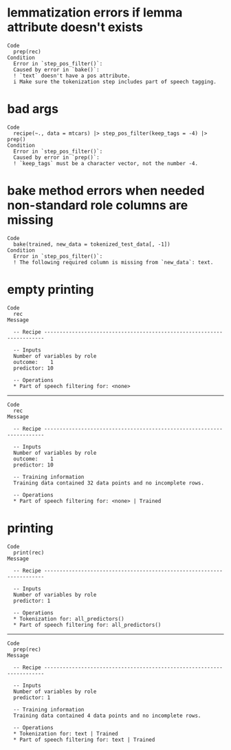 # lemmatization errors if lemma attribute doesn't exists

    Code
      prep(rec)
    Condition
      Error in `step_pos_filter()`:
      Caused by error in `bake()`:
      ! `text` doesn't have a pos attribute.
      i Make sure the tokenization step includes part of speech tagging.

# bad args

    Code
      recipe(~., data = mtcars) |> step_pos_filter(keep_tags = -4) |> prep()
    Condition
      Error in `step_pos_filter()`:
      Caused by error in `prep()`:
      ! `keep_tags` must be a character vector, not the number -4.

# bake method errors when needed non-standard role columns are missing

    Code
      bake(trained, new_data = tokenized_test_data[, -1])
    Condition
      Error in `step_pos_filter()`:
      ! The following required column is missing from `new_data`: text.

# empty printing

    Code
      rec
    Message
      
      -- Recipe ----------------------------------------------------------------------
      
      -- Inputs 
      Number of variables by role
      outcome:    1
      predictor: 10
      
      -- Operations 
      * Part of speech filtering for: <none>

---

    Code
      rec
    Message
      
      -- Recipe ----------------------------------------------------------------------
      
      -- Inputs 
      Number of variables by role
      outcome:    1
      predictor: 10
      
      -- Training information 
      Training data contained 32 data points and no incomplete rows.
      
      -- Operations 
      * Part of speech filtering for: <none> | Trained

# printing

    Code
      print(rec)
    Message
      
      -- Recipe ----------------------------------------------------------------------
      
      -- Inputs 
      Number of variables by role
      predictor: 1
      
      -- Operations 
      * Tokenization for: all_predictors()
      * Part of speech filtering for: all_predictors()

---

    Code
      prep(rec)
    Message
      
      -- Recipe ----------------------------------------------------------------------
      
      -- Inputs 
      Number of variables by role
      predictor: 1
      
      -- Training information 
      Training data contained 4 data points and no incomplete rows.
      
      -- Operations 
      * Tokenization for: text | Trained
      * Part of speech filtering for: text | Trained

